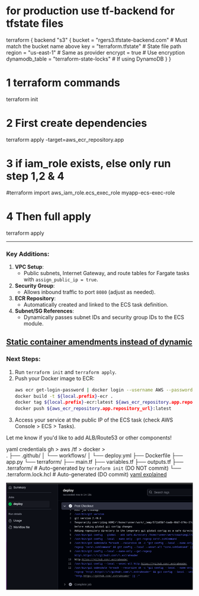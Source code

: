 # for production use tf-backend for tfstate files
terraform {
  backend "s3" {
    bucket         = "rgers3.tfstate-backend.com"  # Must match the bucket name above
    key            = "terraform.tfstate"        # State file path
    region         = "us-east-1"                # Same as provider
    encrypt        = true                       # Use encryption
    dynamodb_table = "terraform-state-locks"    # If using DynamoDB
  }
}

# 1 terraform commands
terraform init

# 2 First create dependencies
terraform apply -target=aws_ecr_repository.app

# 3 if iam_role exists, else only run step 1,2 & 4
#terraform import aws_iam_role.ecs_exec_role myapp-ecs-exec-role

# 4 Then full apply
terraform apply



---

### **Key Additions**:
1. **VPC Setup**:  
   - Public subnets, Internet Gateway, and route tables for Fargate tasks with `assign_public_ip = true`.  
2. **Security Group**:  
   - Allows inbound traffic to port `8080` (adjust as needed).  
3. **ECR Repository**:  
   - Automatically created and linked to the ECS task definition.  
4. **Subnet/SG References**:  
   - Dynamically passes subnet IDs and security group IDs to the ECS module.  

[Static container amendments instead of dynamic](/docs/StaticContainer.md)
---

### **Next Steps**:
1. Run `terraform init` and `terraform apply`.  
2. Push your Docker image to ECR:  
   ```bash
   aws ecr get-login-password | docker login --username AWS --password-stdin ACCOUNT_ID.dkr.ecr.REGION.amazonaws.com
   docker build -t ${local.prefix}-ecr .
   docker tag ${local.prefix}-ecr:latest ${aws_ecr_repository.app.repository_url}:latest
   docker push ${aws_ecr_repository.app.repository_url}:latest
   ```
3. Access your service at the public IP of the ECS task (check AWS Console > ECS > Tasks).  

Let me know if you'd like to add ALB/Route53 or other components!

yaml
credentials
gh > aws /tf > docker >  
.
├── .github/
│   └── workflows/
│       └── deploy.yml
├── Dockerfile
├── app.py
└── terraform/
    ├── main.tf
    ├── variables.tf
    ├── outputs.tf
    ├── .terraform/          # Auto-generated by `terraform init` (DO NOT commit)
    └── .terraform.lock.hcl  # Auto-generated (DO commit)
    [yaml explained](/docs/yamlExplain.md)

 ![workflow pass!](./docs/image.png)   